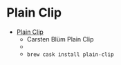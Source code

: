 # Plain Clip
- [Plain Clip](https://www.bluem.net/en/mac/plain-clip/)
  -  Carsten Blüm Plain Clip
  - 
  - `brew cask install plain-clip`
